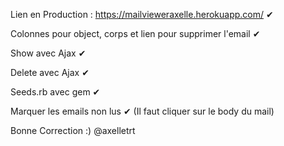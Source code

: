 Lien en Production : https://mailvieweraxelle.herokuapp.com/ ✔ 

Colonnes pour object, corps et lien pour supprimer l'email ✔

Show avec Ajax ✔

Delete avec Ajax ✔

Seeds.rb avec gem ✔

Marquer les emails non lus ✔ (Il faut cliquer sur le body du mail)

Bonne Correction :)
@axelletrt
